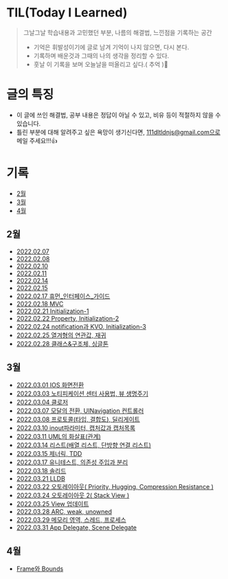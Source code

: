 # TIL(Today I Learned)
> 그날그날 학습내용과 고민했던 부분, 나름의 해결법, 느낀점을 기록하는 공간
> - 기억은 휘발성이기에 글로 남겨 기억이 나지 않으면, 다시 본다.
> - 기록하며 배운것과 그때의 나의 생각을 정리할 수 있다.
> - 훗날 이 기록을 보며 오늘날을 떠올리고 싶다.( 추억 )🥺

# 글의 특징
- 이 글에 쓰인 해결법, 공부 내용은 정답이 아닐 수 있고, 비유 등이 적절하지 않을 수 있습니다.
- 틀린 부분에 대해 알려주고 싶은 욕망이 생기신다면, 111dltldnjs@gmail.com으로 메일 주세요!!!👍

# 기록
- [2월](#2월)
- [3월](#3월)
- [4월](#4월)
## 2월
- [2022.02.07](https://github.com/saafaaari/Today-I-Learned/blob/main/2022.02/2022.02.07.md)
- [2022.02.08](https://github.com/saafaaari/Today-I-Learned/blob/main/2022.02/2022.02.08.md)
- [2022.02.10](https://github.com/saafaaari/Today-I-Learned/blob/main/2022.02/2022.02.10.md)
- [2022.02.11](https://github.com/saafaaari/Today-I-Learned/blob/main/2022.02/2022.02.11.md)
- [2022.02.14](https://github.com/saafaaari/Today-I-Learned/blob/main/2022.02/2022.02.14.md)
- [2022.02.15](https://github.com/saafaaari/Today-I-Learned/blob/main/2022.02/2022.02.15.md)
- [2022.02.17 휴먼_인터페이스_가이드](https://github.com/saafaaari/Today-I-Learned/blob/main/2022.02/2022.02.17%20%ED%9C%B4%EB%A8%BC_%EC%9D%B8%ED%84%B0%ED%8E%98%EC%9D%B4%EC%8A%A4_%EA%B0%80%EC%9D%B4%EB%93%9C.md)
- [2022.02.18 MVC](https://github.com/saafaaari/Today-I-Learned/blob/main/2022.02/2022.02.18%20MVC.md)
- [2022.02.21 Initialization-1](https://github.com/saafaaari/Today-I-Learned/blob/main/2022.02/2022.02.21%20Initialization-1.md)
- [2022.02.22 Property, Initialization-2](https://github.com/saafaaari/Today-I-Learned/blob/main/2022.02/2022.02.22%20Property%2C%20Initialization-2.md)
- [2022.02.24 notification과 KVO, Initialization-3](https://github.com/saafaaari/Today-I-Learned/blob/main/2022.02/2022.02.24%20notification%EA%B3%BC%20KVO%2C%20Initialization-3.md)
- [2022.02.25 열겨형의 연관값, 재귀](https://github.com/saafaaari/Today-I-Learned/blob/main/2022.02/2022.02.25%20%EC%97%B4%EA%B2%A8%ED%98%95%EC%9D%98%20%EC%97%B0%EA%B4%80%EA%B0%92%2C%20%EC%9E%AC%EA%B7%80.md)
- [2022.02.28 클래스&구조체, 싱글톤](https://github.com/saafaaari/Today-I-Learned/blob/main/2022.02/2022.02.28%20%ED%81%B4%EB%9E%98%EC%8A%A4%26%EA%B5%AC%EC%A1%B0%EC%B2%B4%2C%20%EC%8B%B1%EA%B8%80%ED%86%A4%20.md)

## 3월
- [2022.03.01 IOS 화면전환](https://github.com/saafaaari/Today-I-Learned/blob/main/2022.03/2022.03.01%20IOS%20%ED%99%94%EB%A9%B4%EC%A0%84%ED%99%98.md)
- [2022.03.03 노티피케이션 센터 사용법, 뷰 생명주기](https://github.com/saafaaari/Today-I-Learned/blob/main/2022.03/2022.03.03%20%EB%85%B8%ED%8B%B0%ED%94%BC%EC%BC%80%EC%9D%B4%EC%85%98%20%EC%84%BC%ED%84%B0%20%EC%82%AC%EC%9A%A9%EB%B2%95%2C%20%EB%B7%B0%20%EC%83%9D%EB%AA%85%EC%A3%BC%EA%B8%B0.md)
- [2022.03.04 클로저](https://github.com/saafaaari/Today-I-Learned/blob/main/2022.03/2022.03.04%20%ED%81%B4%EB%A1%9C%EC%A0%80.md)
- [2022.03.07 모달의 전환, UINavigation 컨트롤러](https://github.com/saafaaari/Today-I-Learned/blob/main/2022.03/2022.03.07%20%EB%AA%A8%EB%8B%AC%EC%9D%98%20%EC%A0%84%ED%99%98%2C%20UINavigation%20%EC%BB%A8%ED%8A%B8%EB%A1%A4%EB%9F%AC.md)
- [2022.03.08 프로토콜(타입, 결합도), 딜리게이트](https://github.com/saafaaari/Today-I-Learned/blob/main/2022.03/2022.03.08%20%ED%94%84%EB%A1%9C%ED%86%A0%EC%BD%9C(%ED%83%80%EC%9E%85%2C%20%EA%B2%B0%ED%95%A9%EB%8F%84)%2C%20%EB%94%9C%EB%A6%AC%EA%B2%8C%EC%9D%B4%ED%8A%B8%20.md)
- [2022.03.10 inout파라미터, 캡처값과 캡처목록](https://github.com/saafaaari/Today-I-Learned/blob/main/2022.03/2022.03.10%20inout%ED%8C%8C%EB%9D%BC%EB%AF%B8%ED%84%B0%2C%20%20%EC%BA%A1%EC%B2%98%EA%B0%92%EA%B3%BC%20%EC%BA%A1%EC%B2%98%EB%AA%A9%EB%A1%9D.md)
- [2022.03.11 UML의 화살표(관계)](https://github.com/saafaaari/Today-I-Learned/blob/main/2022.03/2022.03.11%20UML%EC%9D%98%20%ED%99%94%EC%82%B4%ED%91%9C(%EA%B4%80%EA%B3%84).md)
- [2022.03.14 리스트(배열 리스트, 단방향 연결 리스트)](https://github.com/saafaaari/Today-I-Learned/blob/main/2022.03/2022.03.14%20%EB%A6%AC%EC%8A%A4%ED%8A%B8(%EB%B0%B0%EC%97%B4%20%EB%A6%AC%EC%8A%A4%ED%8A%B8%2C%20%EB%8B%A8%EB%B0%A9%ED%96%A5%20%EC%97%B0%EA%B2%B0%20%EB%A6%AC%EC%8A%A4%ED%8A%B8).md)
- [2022.03.15 제너릭, TDD](https://github.com/saafaaari/Today-I-Learned/blob/main/2022.03/2022.03.15%20%EC%A0%9C%EB%84%88%EB%A6%AD%2C%20TDD.md)
- [2022.03.17 유니테스트, 의존성 주입과 분리](https://github.com/saafaaari/Today-I-Learned/blob/main/2022.03/2022.03.17%20%EC%9C%A0%EB%8B%88%ED%85%8C%EC%8A%A4%ED%8A%B8%2C%20%EC%9D%98%EC%A1%B4%EC%84%B1%20%EC%A3%BC%EC%9E%85%EA%B3%BC%20%EB%B6%84%EB%A6%AC.md)
- [2022.03.18 솔리드](https://github.com/saafaaari/Today-I-Learned/blob/main/2022.03/2022.03.18%20%EC%86%94%EB%A6%AC%EB%93%9C.md)
- [2022.03.21 LLDB](https://github.com/saafaaari/Today-I-Learned/blob/main/2022.03/2022.03.21%20LLDB.md)
- [2022.03.22 오토레이아웃( Priority, Hugging, Compression Resistance )](https://github.com/saafaaari/Today-I-Learned/blob/main/2022.03/2022.03.22%20%EC%98%A4%ED%86%A0%EB%A0%88%EC%9D%B4%EC%95%84%EC%9B%83(%20Priority%2C%20Hugging%2C%20Compression%20Resistance%20).md)
- [2022.03.24 오토레이아웃 2( Stack View )](https://github.com/saafaaari/Today-I-Learned/blob/main/2022.03/2022.03.24%20%EC%98%A4%ED%86%A0%EB%A0%88%EC%9D%B4%EC%95%84%EC%9B%83%202(%20Stack%20View%20).md)
- [2022.03.25 View 업데이트](https://github.com/saafaaari/Today-I-Learned/blob/main/2022.03/2022.03.25%20View%20%EC%97%85%EB%8D%B0%EC%9D%B4%ED%8A%B8.md)
- [2022.03.28 ARC, weak, unowned](https://github.com/saafaaari/Today-I-Learned/blob/main/2022.03/2022.03.28%20ARC%2C%20weak%2C%20unowned.md)
- [2022.03.29 메모리 영역, 스레드, 프로세스](https://github.com/saafaaari/Today-I-Learned/blob/main/2022.03/2022.03.29%20%EB%A9%94%EB%AA%A8%EB%A6%AC%20%EC%98%81%EC%97%AD%2C%20%EC%8A%A4%EB%A0%88%EB%93%9C%2C%20%ED%94%84%EB%A1%9C%EC%84%B8%EC%8A%A4.md)
- [2022.03.31 App Delegate, Scene Delegate](https://github.com/saafaaari/Today-I-Learned/blob/main/2022.03/2022.03.31%20App%20Delegate%2C%20Scene%20Delegate.md)

## 4월
- [Frame와 Bounds](https://github.com/saafaaari/Today-I-Learned/blob/main/2022.04/2022.04.01%20Frame%EC%99%80%20Bounds.md)

